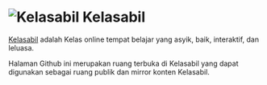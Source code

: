 ![Kelasabil](http://www.kelasabil.com/kaf/img/KAicon-2-64.png) Kelasabil
=========

[Kelasabil](http://www.kelasabil.com/ "Kelasabil.com")  adalah Kelas online tempat belajar yang asyik, baik, interaktif, dan leluasa.

Halaman Github ini merupakan ruang terbuka di Kelasabil yang dapat digunakan sebagai ruang publik dan mirror konten Kelasabil. 

